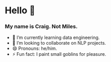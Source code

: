 # Hello 👋
### My name is Craig. Not Miles.

- 🌱 I’m currently learning data engineering.
- 👯 I’m looking to collaborate on NLP projects.
- 😄 Pronouns: he/him.
- ⚡ Fun fact: I paint small goblins for pleasure.

<!--
**MylsKlaark/MylsKlaark** is a ✨ _special_ ✨ repository because its `README.md` (this file) appears on your GitHub profile.

Here are some ideas to get you started:

- 🔭 I’m currently working on ...
- 🌱 I’m currently learning ...
- 👯 I’m looking to collaborate on ...
- 🤔 I’m looking for help with ...
- 💬 Ask me about ...
- 📫 How to reach me: ...
- 😄 Pronouns: ...
- ⚡ Fun fact: ...
-->
